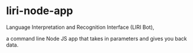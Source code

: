 # liri-node-app
Language Interpretation and Recognition Interface (LIRI Bot),

 a command line Node JS app  that takes in parameters and gives you back data.

